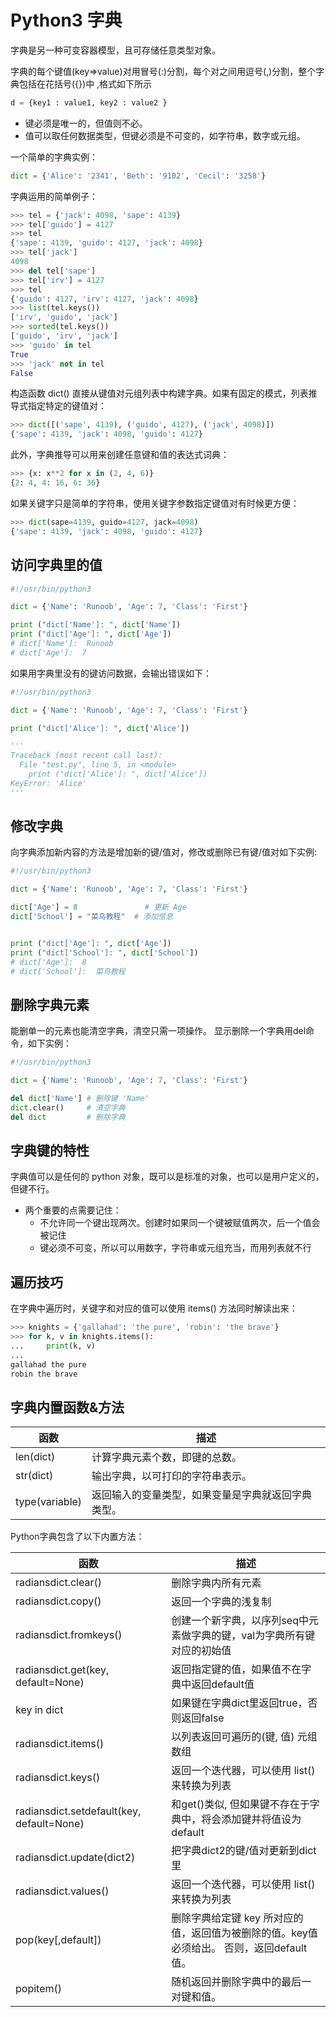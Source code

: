 # Python3 字典

字典是另一种可变容器模型，且可存储任意类型对象。

字典的每个键值(key=>value)对用冒号(:)分割，每个对之间用逗号(,)分割，整个字典包括在花括号({})中 ,格式如下所示

```py
d = {key1 : value1, key2 : value2 }
```

* 键必须是唯一的，但值则不必。
* 值可以取任何数据类型，但键必须是不可变的，如字符串，数字或元组。

一个简单的字典实例：

```py
dict = {'Alice': '2341', 'Beth': '9102', 'Cecil': '3258'}
```

字典运用的简单例子：

```py
>>> tel = {'jack': 4098, 'sape': 4139}
>>> tel['guido'] = 4127
>>> tel
{'sape': 4139, 'guido': 4127, 'jack': 4098}
>>> tel['jack']
4098
>>> del tel['sape']
>>> tel['irv'] = 4127
>>> tel
{'guido': 4127, 'irv': 4127, 'jack': 4098}
>>> list(tel.keys())
['irv', 'guido', 'jack']
>>> sorted(tel.keys())
['guido', 'irv', 'jack']
>>> 'guido' in tel
True
>>> 'jack' not in tel
False
```

构造函数 dict() 直接从键值对元组列表中构建字典。如果有固定的模式，列表推导式指定特定的键值对：

```py
>>> dict([('sape', 4139), ('guido', 4127), ('jack', 4098)])
{'sape': 4139, 'jack': 4098, 'guido': 4127}
```

此外，字典推导可以用来创建任意键和值的表达式词典：

```py
>>> {x: x**2 for x in (2, 4, 6)}
{2: 4, 4: 16, 6: 36}
```

如果关键字只是简单的字符串，使用关键字参数指定键值对有时候更方便：

```py
>>> dict(sape=4139, guido=4127, jack=4098)
{'sape': 4139, 'jack': 4098, 'guido': 4127}
```

## 访问字典里的值

```py
#!/usr/bin/python3

dict = {'Name': 'Runoob', 'Age': 7, 'Class': 'First'}

print ("dict['Name']: ", dict['Name'])
print ("dict['Age']: ", dict['Age'])
# dict['Name']:  Runoob
# dict['Age']:  7
```

如果用字典里没有的键访问数据，会输出错误如下：

```py
#!/usr/bin/python3

dict = {'Name': 'Runoob', 'Age': 7, 'Class': 'First'}

print ("dict['Alice']: ", dict['Alice'])

'''
Traceback (most recent call last):
  File "test.py", line 5, in <module>
    print ("dict['Alice']: ", dict['Alice'])
KeyError: 'Alice'
'''
```

## 修改字典

向字典添加新内容的方法是增加新的键/值对，修改或删除已有键/值对如下实例:

```py
#!/usr/bin/python3

dict = {'Name': 'Runoob', 'Age': 7, 'Class': 'First'}

dict['Age'] = 8               # 更新 Age
dict['School'] = "菜鸟教程"  # 添加信息


print ("dict['Age']: ", dict['Age'])
print ("dict['School']: ", dict['School'])
# dict['Age']:  8
# dict['School']:  菜鸟教程
```

## 删除字典元素

能删单一的元素也能清空字典，清空只需一项操作。
显示删除一个字典用del命令，如下实例：

```py
#!/usr/bin/python3

dict = {'Name': 'Runoob', 'Age': 7, 'Class': 'First'}

del dict['Name'] # 删除键 'Name'
dict.clear()     # 清空字典
del dict         # 删除字典
```

## 字典键的特性

字典值可以是任何的 python 对象，既可以是标准的对象，也可以是用户定义的，但键不行。

* 两个重要的点需要记住：
  * 不允许同一个键出现两次。创建时如果同一个键被赋值两次，后一个值会被记住
  * 键必须不可变，所以可以用数字，字符串或元组充当，而用列表就不行

## 遍历技巧

在字典中遍历时，关键字和对应的值可以使用 items() 方法同时解读出来：

```py
>>> knights = {'gallahad': 'the pure', 'robin': 'the brave'}
>>> for k, v in knights.items():
...     print(k, v)
...
gallahad the pure
robin the brave
```

## 字典内置函数&方法

函数|描述
---|---
len(dict)|计算字典元素个数，即键的总数。
str(dict)|输出字典，以可打印的字符串表示。
type(variable)|返回输入的变量类型，如果变量是字典就返回字典类型。

Python字典包含了以下内置方法：

函数|描述
---|---
radiansdict.clear()|删除字典内所有元素
radiansdict.copy()|返回一个字典的浅复制
radiansdict.fromkeys()|创建一个新字典，以序列seq中元素做字典的键，val为字典所有键对应的初始值
radiansdict.get(key, default=None)|返回指定键的值，如果值不在字典中返回default值
key in dict|如果键在字典dict里返回true，否则返回false
radiansdict.items()|以列表返回可遍历的(键, 值) 元组数组
radiansdict.keys()|返回一个迭代器，可以使用 list() 来转换为列表
radiansdict.setdefault(key, default=None)|和get()类似, 但如果键不存在于字典中，将会添加键并将值设为default
radiansdict.update(dict2)|把字典dict2的键/值对更新到dict里
radiansdict.values()|返回一个迭代器，可以使用 list() 来转换为列表
pop(key[,default])|删除字典给定键 key 所对应的值，返回值为被删除的值。key值必须给出。 否则，返回default值。
popitem()|随机返回并删除字典中的最后一对键和值。
